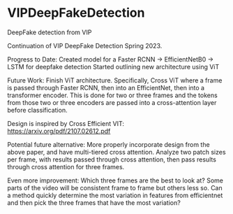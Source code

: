 # VIPDeepFakeDetection
DeepFake detection from VIP

Continuation of VIP DeepFake Detection Spring 2023.

Progress to Date: Created model for a Faster RCNN -> EfficientNetB0 -> LSTM for deepfake detection
Started outlining new architecture using ViT

Future Work:
Finish ViT architecture. Specifically, Cross ViT where a frame is passed through Faster RCNN, then into an EfficientNet, then into a transformer encoder. This is done for two or three
frames and the tokens from those two or three encoders are passed into a cross-attention layer before classification. 

Design is inspired by Cross Efficient VIT: https://arxiv.org/pdf/2107.02612.pdf

Potential future alternative: More properly incorporate design from the above paper, and have multi-tiered cross attention. Analyze two patch sizes per frame, with results passed through
cross attention, then pass results through cross attention for three frames. 

Even more improvement: Which three frames are the best to look at? Some parts of the video will be consistent frame to frame but others less so. Can a method quickly determine the most
variation in features from efficientnet and then pick the three frames that have the most variation?
